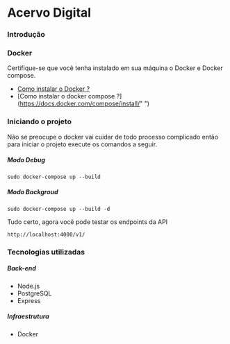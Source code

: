 # Acervo Digital 


### Introdução


### Docker

 Certifique-se que você tenha instalado em sua máquina o Docker e Docker compose.
-  [Como instalar o Docker ?](https://docs.docker.com/install/linux/docker-ce/ubuntu/ " ")
-  [Como instalar o docker compose ?](https://docs.docker.com/compose/install/" ")

### Iniciando o projeto

Não se preocupe o docker vai cuidar de todo processo complicado então para iniciar o projeto execute os comandos a seguir.

##### Modo Debug

```shell
sudo docker-compose up --build
```
##### Modo Backgroud
```shell
sudo docker-compose up --build -d
```
Tudo certo, agora você pode testar os endpoints da API

```shell
http://localhost:4000/v1/
```


### Tecnologias utilizadas

##### Back-end
- Node.js
- PostgreSQL
- Express

##### Infraestrutura
- Docker